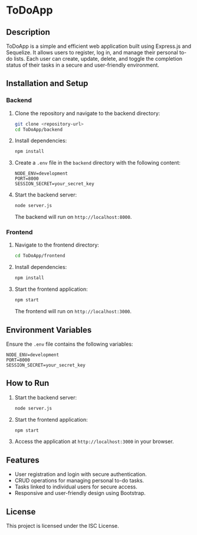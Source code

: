 # ToDoApp

## Description

ToDoApp is a simple and efficient web application built using Express.js and Sequelize. It allows users to register, log in, and manage their personal to-do lists. Each user can create, update, delete, and toggle the completion status of their tasks in a secure and user-friendly environment.

## Installation and Setup

### Backend

1. Clone the repository and navigate to the backend directory:
   ```bash
   git clone <repository-url>
   cd ToDoApp/backend
   ```
2. Install dependencies:
   ```bash
   npm install
   ```
3. Create a `.env` file in the `backend` directory with the following content:
   ```env
   NODE_ENV=development
   PORT=8000
   SESSION_SECRET=your_secret_key
   ```
4. Start the backend server:
   ```bash
   node server.js
   ```
   The backend will run on `http://localhost:8000`.

### Frontend

1. Navigate to the frontend directory:
   ```bash
   cd ToDoApp/frontend
   ```
2. Install dependencies:
   ```bash
   npm install
   ```
3. Start the frontend application:
   ```bash
   npm start
   ```
   The frontend will run on `http://localhost:3000`.

## Environment Variables

Ensure the `.env` file contains the following variables:

```env
NODE_ENV=development
PORT=8000
SESSION_SECRET=your_secret_key
```

## How to Run

1. Start the backend server:
   ```bash
   node server.js
   ```
2. Start the frontend application:
   ```bash
   npm start
   ```
3. Access the application at `http://localhost:3000` in your browser.

## Features

- User registration and login with secure authentication.
- CRUD operations for managing personal to-do tasks.
- Tasks linked to individual users for secure access.
- Responsive and user-friendly design using Bootstrap.

## License

This project is licensed under the ISC License.



